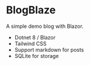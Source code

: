 # BlogBlaze

A simple demo blog with Blazor.

- Dotnet 8 / Blazor
- Tailwind CSS
- Support markdown for posts
- SQLite for storage
